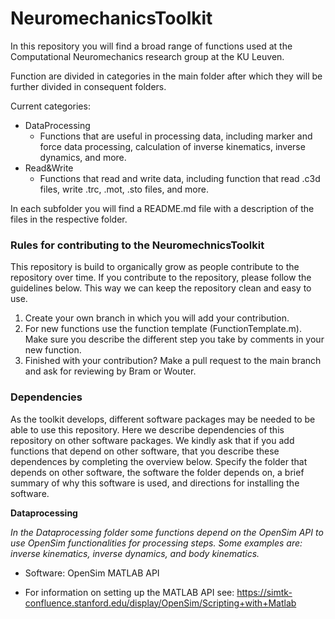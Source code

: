 # NeuromechanicsToolkit

In this repository you will find a broad range of functions used at the Computational Neuromechanics research group at the KU Leuven.

Function are divided in categories in the main folder after which they will be further divided in consequent folders. 

Current categories:

- DataProcessing
  - Functions that are useful in processing data, including marker and force data processing, calculation of inverse kinematics, inverse dynamics, and more.
- Read&Write
  - Functions that read and write data, including function that read .c3d files, write .trc, .mot, .sto files, and more.

In each subfolder you will find a README.md file with a description of the files in the respective folder.

### Rules for contributing to the NeuromechnicsToolkit

This repository is build to organically grow as people contribute to the repository over time. If you contribute to the repository, please follow the guidelines below. This way we can keep the repository clean and easy to use.

1. Create your own branch in which you will add your contribution.
2. For new functions use the function template (FunctionTemplate.m). Make sure you describe the different step you take by comments in your new function.
3. Finished with your contribution? Make a pull request to the main branch and ask for reviewing by Bram or Wouter. 

### Dependencies

As the toolkit develops, different software packages may be needed to be able to use this repository. Here we describe dependencies of this repository on other software packages. We kindly ask that if you add functions that depend on other software, that you describe these dependences by completing the overview below. Specify the folder that depends on other software, the software the folder depends on, a brief summary of why this software is used, and directions for installing the software.

**Dataprocessing**

*In the Dataprocessing folder some functions depend on the OpenSim API to use OpenSim functionalities for processing steps. Some examples are: inverse kinematics, inverse dynamics, and body kinematics.*

- Software: OpenSim MATLAB API

- For information on setting up the MATLAB API see: https://simtk-confluence.stanford.edu/display/OpenSim/Scripting+with+Matlab
